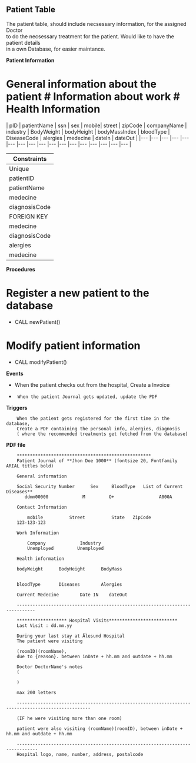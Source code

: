 ## Patient Table

The patient table, should include necsessary information, for the assigned Doctor<br>
to do the necsessary treatment for the patient. Would like to have the patient details<br>
in a own Database, for easier maintance.

**Patient Information**

# General information about the patient         #  Information about work         #  Health Information
| pID | patientName | ssn | sex | mobile| street | zipCode | companyName | industry | BodyWeight | bodyHeight | bodyMassIndex | bloodType | DiseaseCode | alergies | medecine | dateIn | dateOut |
|---	|---	|---	|---	|---	|---	|---	|---	|---	|---	|---	|---	|---	|---	|---	|---	|---	|

 Constraints |
|---	|
| Unique |
| patientID |
| patientName |
| medecine |
| diagnosisCode |
| FOREIGN KEY |
| medecine |
| diagnosisCode |
| alergies |
| medecine |

**Procedures**

#  Register a new patient to the database
- CALL newPatient()

#  Modify patient information
- CALL modifyPatient()

**Events**

-  When the patient checks out from the hospital, Create a Invoice

-      When the patient Journal gets updated, update the PDF

**Triggers**

        When the patient gets registered for the first time in the database,
        Create a PDF containing the personal info, alergies, diagnosis
        ( where the recommended treatments get fetched from the database)

**PDF file**


        
        ***************************************************
        Patient Journal of **Jhon Doe 1000** (fontsize 20, Fontfamily ARIAL titles bold)

        General information

        Social Security Number      Sex     BloodType   List of Current Diseases**
           ddmm00000             M         O+                 A000A

        Contact Information

            mobile          Street          State   ZipCode
        123-123-123        

        Work Information

            Company             Industry
            Unemployed         Unemployed
        
        Health information

        bodyWeight      BodyHeight      BodyMass

        
        bloodType       Diseases        Alergies
        
        Current Medecine        Date IN    dateOut
        
        -----------------------------------------------------------------------------

        ******************* Hospital Visits**************************
        Last Visit : dd.mm.yy

        During your last stay at Ålesund Hospital
        The patient were visiting 

        (roomID)(roomName), 
        due to {reason}. between inDate + hh.mm and outdate + hh.mm

        Doctor DoctorName's notes 
        (

        )

        max 200 letters

        --------------------------------------------------------------------------------------------------

        (IF he were visiting more than one room)

        patient were also visiting (roomName)(roomID), between inDate + hh.mm and outdate + hh.mm

        ------------------------------------------------------------------------------
        Hospital logo, name, number, address, postalcode